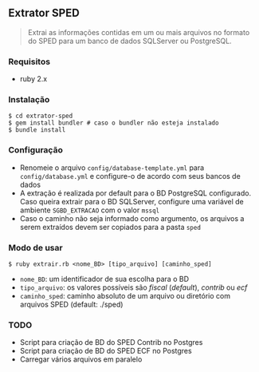 ## Extrator SPED
> Extrai as informações contidas em um ou mais arquivos no formato do SPED para um banco de dados SQLServer ou PostgreSQL.

### Requisitos
- ruby 2.x

### Instalação
```shell
$ cd extrator-sped
$ gem install bundler # caso o bundler não esteja instalado
$ bundle install
```

### Configuração
- Renomeie o arquivo `config/database-template.yml` para `config/database.yml` e configure-o de acordo com seus bancos de dados
- A extração é realizada por default para o BD PostgreSQL configurado. Caso queira extrair para o BD SQLServer, configure uma variável de ambiente `SGBD_EXTRACAO` com o valor `mssql`
- Caso o caminho não seja informado como argumento, os arquivos a serem extraídos devem ser copiados para a pasta `sped`

### Modo de usar
```shell
$ ruby extrair.rb <nome_BD> [tipo_arquivo] [caminho_sped]
```
- `nome_BD`: um identificador de sua escolha para o BD
- `tipo_arquivo`: os valores possíveis são *fiscal* (*default*), *contrib* ou *ecf*
- `caminho_sped`: caminho absoluto de um arquivo ou diretório com arquivos SPED (default: ./sped)

### TODO
- Script para criação de BD do SPED Contrib no Postgres
- Script para criação de BD do SPED ECF no Postgres
- Carregar vários arquivos em paralelo
